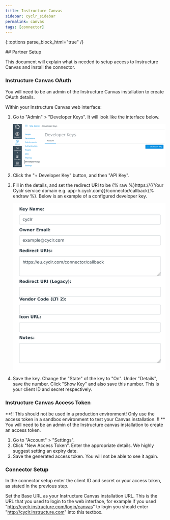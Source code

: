 ```yaml
---
title: Instructure Canvas
sidebar: cyclr_sidebar
permalink: canvas
tags: [connector]
---
```

{::options parse_block_html="true" /}
<section class="card py-5 my-5">
## Partner Setup

This document will explain what is needed to setup access to Instructure Canvas and install the connector.

### Instructure Canvas OAuth

You will need to be an admin of the Instructure Canvas installation to create OAuth details.

Within your Instructure Canvas web interface:

1. Go to "Admin" > "Developer Keys". It will look like the interface below.

    ![](./images/canvas-developer-keys.png)
2. Click the "+ Developer Key" button, and then "API Key".
3. Fill in the details, and set the redirect URI to be {% raw %}https://{{Your Cyclr service domain e.g. app-h.cyclr.com}}/connector/callback{% endraw %}. Below is an example of a configured developer key.
    
    ![](./images/canvas-api-key.png)
4. Save the key. Change the "State" of the key to "On". Under "Details", save the number. Click "Show Key" and also save this number. This is your client ID and secret respectively.

### Instructure Canvas Access Token

**!! This should not be used in a production environment! Only use the access token in a sandbox environment to test your Canvas installation. !! **
You will need to be an admin of the Instructure canvas installation to create an access token.

1. Go to "Account" > "Settings".
2. Click "New Access Token". Enter the appropriate details. We highly suggest setting an expiry date.
3. Save the generated access token. You will not be able to see it again.


### Connector Setup
 In the connector setup enter the client ID and secret or your access token, as stated in the previous step.
 
 Set the Base URL as your Instructure Canvas installation URL. This is the URL that you used to login to the web interface, for example if you used "http://cyclr.instructure.com/login/canvas" to login you should enter "http://cyclr.instructure.com" into this textbox. 

</section>
